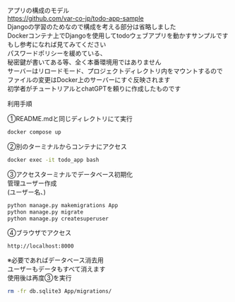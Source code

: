 アプリの構成のモデル  
https://github.com/var-co-jp/todo-app-sample  
Djangoの学習のためなので構成を考える部分は省略しました  
Dockerコンテナ上でDjangoを使用してtodoウェブアプリを動かすサンプルです  
もし参考になれば見てみてください  
パスワードポリシーを緩めている、  
秘密鍵が書いてある等、全く本番環境用ではありません  
サーバーはリロードモード、プロジェクトディレクトリ内をマウントするので  
ファイルの変更はDocker上のサーバーにすぐ反映されます  
初学者がチュートリアルとchatGPTを頼りに作成したものです  


利用手順  

①README.mdと同じディレクトリにて実行  
```sh
docker compose up
```
②別のターミナルからコンテナにアクセス  
```sh
docker exec -it todo_app bash
```
③アクセスターミナルでデータベース初期化  
管理ユーザー作成  
(ユーザー名、)
```sh
python manage.py makemigrations App
python manage.py migrate
python manage.py createsuperuser
```
④ブラウザでアクセス  
```
http://localhost:8000
```

※必要であればデータベース消去用  
ユーザーもデータもすべて消えます  
使用後は再度③を実行  
```sh
rm -fr db.sqlite3 App/migrations/
```